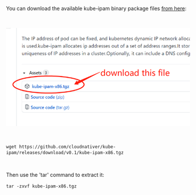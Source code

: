 You can download the available kube-ipam binary package files <a href="https://github.com/cloudnativer/kube-ipam/releases">from here</a>:

<br>

![kube-ipam](docs/images/download-this-file.png)

<br>

```
wget https://github.com/cloudnativer/kube-ipam/releases/download/v0.1/kube-ipam-x86.tgz
```

<br>

Then use the 'tar' command to extract it:

```
tar -zxvf kube-ipam-x86.tgz
```

<br>

